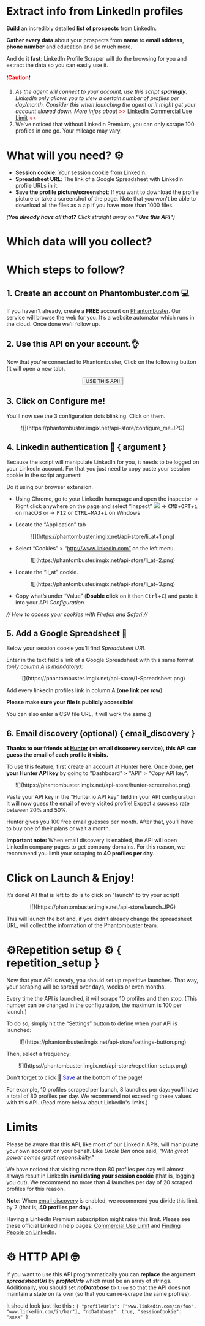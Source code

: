 # Extract info from LinkedIn profiles

**Build** an incredibly detailed **list of prospects** from LinkedIn. 

**Gather every data** about your prospects from **name** to **email address**, **phone number** and education and so much more. 

And do it **fast**: LinkedIn Profile Scraper will do the browsing for you and extract the data so you can easily use it.


❗<span style="color:red">**Caution**</span>❗
1. _As the agent will connect to your account, use this script **sparingly**. LinkedIn only allows you to view a certain number of profiles per day/month. Consider this when launching the agent or it might get your account slowed down._
_More infos about_ <span style="color:red"> >> [LinkedIn Commercial Use Limit](https://www.linkedin.com/help/linkedin/answer/52950) <<</span>
2. We've noticed that without LinkedIn Premium, you can only scrape 100 profiles in one go. Your mileage may vary.  

# What will you need? ⚙️ 

- **Session cookie**: Your session cookie from LinkedIn.
- **Spreadsheet URL**: The link of a Google Spreadsheet with LinkedIn profile URLs in it.
- **Save the profile picture/screenshot**: If you want to download the profile picture or take a screenshot of the page. Note that you won't be able to download all the files as a zip if you have more than 1000 files.

_(**You already have all that?**  Click straight away on **"Use this API"**)_


# Which data will you collect?

# Which steps to follow?
## 1. Create an account on Phantombuster.com 💻
If you haven't already, create a **FREE** account on [Phantombuster](https://phantombuster.com/register). Our service will browse the web for you. It’s a website automator which runs in the cloud. Once done we'll follow up.


## 2. Use this API on your account.👌
Now that you're connected to Phantombuster, Click on the following button (it will open a new tab).

<center><button type="button" class="btn btn-warning callToAction" onclick="useThisApi()">USE THIS API!</button></center>

## 3. Click on Configure me!
You'll now see the 3 configuration dots blinking. Click on them.

<center>![](https://phantombuster.imgix.net/api-store/configure_me.JPG)</center>


## 4. Linkedin authentication 🔑 { argument }
Because the script will manipulate LinkedIn for you, it needs to be logged on your LinkedIn account. For that you just need to copy paste your session cookie in the script argument:

Do it using our browser extension.

* Using Chrome, go to your LinkedIn homepage and open the inspector
→ Right click anywhere on the page and select “Inspect” ![](https://phantombuster.imgix.net/api-store/Inspect+browser.png)
→ <kbd>CMD</kbd>+<kbd>OPT</kbd>+<kbd>i</kbd> on macOS
or
→ <kbd>F12</kbd> or <kbd>CTRL</kbd>+<kbd>MAJ</kbd>+<kbd>i</kbd> on Windows

* Locate the “Application” tab

<center>![](https://phantombuster.imgix.net/api-store/li_at+1.png)</center>

* Select “Cookies” > “http://www.linkedin.com” on the left menu.

<center>![](https://phantombuster.imgix.net/api-store/li_at+2.png)</center>

* Locate the “li_at” cookie.

<center>![](https://phantombuster.imgix.net/api-store/li_at+3.png)</center/>

* Copy what’s under “Value” (**Double click** on it then <kbd>Ctrl</kbd>+<kbd>C</kbd>) and paste it into your API _Configuration_

_// How to access your cookies with <a href="https://developer.mozilla.org/en-US/docs/Tools/Storage_Inspector" target="_blank">Firefox</a> and <a href="https://www.macobserver.com/tmo/article/see_full_cookie_details_in_safari_5.1" target="_blank">Safari</a> //_

## 5. Add a Google Spreadsheet 📑
Below your session cookie you’ll find _Spreadsheet URL_

Enter in the text field a link of a Google Spreadsheet with this same format _(only column A is mandatory)_:
<center>![](https://phantombuster.imgix.net/api-store/1-Spreadsheet.png)</center>

Add every linkedIn profiles link in column A (**one link per row**)

**Please make sure your file is publicly accessible!**

You can also enter a CSV file URL, it will work the same :)

## 6. Email discovery (optional) { email_discovery }

**Thanks to our friends at [Hunter](https://hunter.io) (an email discovery service), this API can guess the email of each profile it visits.**

To use this feature, first create an account at Hunter [here](https://hunter.io/users/sign_up). Once done, **get your Hunter API key** by going to "Dashboard" > "API" > "Copy API key".

<center>![](https://phantombuster.imgix.net/api-store/hunter-screenshot.png)</center>

Paste your API key in the "Hunter.io API key" field in your API configuration. It will now guess the email of every visited profile! Expect a success rate between 20% and 50%.

Hunter gives you 100 free email guesses per month. After that, you'll have to buy one of their plans or wait a month.

**Important note:** When email discovery is enabled, the API will open LinkedIn company pages to get company domains. For this reason, we recommend you limit your scraping to **40 profiles per day**.


# Click on Launch & Enjoy!
It’s done! All that is left to do is to click on "launch" to try your script!

<center>![](https://phantombuster.imgix.net/api-store/launch.JPG)</center>

This will launch the bot and, if you didn't already change the spreadsheet URL, will collect the information of the Phantombuster team.

# ⚙️️Repetition setup ⚙️ { repetition_setup }

Now that your API is ready, you should set up repetitive launches. That way, your scraping will be spread over days, weeks or even months.

Every time the API is launched, it will scrape 10 profiles and then stop. (This number can be changed in the configuration, the maximum is 100 per launch.)

To do so, simply hit the “Settings” button to define when your API is launched:

<center>![](https://phantombuster.imgix.net/api-store/settings-button.png)</center>

Then, select a frequency:

<center>![](https://phantombuster.imgix.net/api-store/repetition-setup.png)</center>

Don't forget to click 💾 <span style="color:blue">Save</span> at the bottom of the page!

For example, 10 profiles scraped per launch, 8 launches per day: you'll have a total of 80 profiles per day. We recommend not exceeding these values with this API. (Read more below about LinkedIn's limits.)


# Limits

Please be aware that this API, like most of our LinkedIn APIs, will manipulate your own account on your behalf. Like *Uncle Ben* once said, *"With great power comes great responsibility."*

We have noticed that visiting more than 80 profiles per day will almost always result in LinkedIn **invalidating your session cookie** (that is, logging you out). We recommend no more than 4 launches per day of 20 scraped profiles for this reason.

**Note:** When [email discovery](#section_email_discovery) is enabled, we recommend you divide this limit by 2 (that is, **40 profiles per day**).

Having a LinkedIn Premium subscription might raise this limit. Please see these official LinkedIn help pages: [Commercial Use Limit](https://www.linkedin.com/help/linkedin/answer/52950) and [Finding People on LinkedIn](https://premium.linkedin.com/professional/faq).




# ⚙ ️HTTP API 🤓

If you want to use this API programmatically you can **replace** the argument **_spreadsheetUrl_** by **_profileUrls_** which must be an array of strings. Additionally, you should set **_noDatabase_** to `true` so that the API does not maintain a state on its own (so that you can re-scrape the same profiles).

It should look just like this :
`{ "profileUrls": ["www.linkedin.com/in/foo", "www.linkedin.com/in/bar"], "noDatabase": true, "sessionCookie": "xxxx" }`

